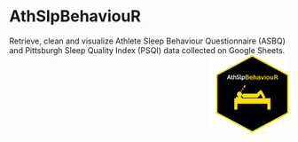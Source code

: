 # AthSlpBehaviouR
Retrieve, clean and visualize Athlete Sleep Behaviour Questionnaire (ASBQ) and Pittsburgh Sleep Quality Index (PSQI) data collected on Google Sheets.
<img src="inst/logos/hex_logo.png" width="131px" height="140px" align="right" style="padding-left:10px;background-color:white;" />

